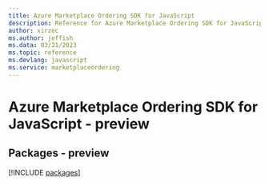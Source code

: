 ```yaml
---
title: Azure Marketplace Ordering SDK for JavaScript
description: Reference for Azure Marketplace Ordering SDK for JavaScript
author: xirzec
ms.author: jeffish
ms.data: 03/21/2023
ms.topic: reference
ms.devlang: javascript
ms.service: marketplaceordering
---
```

# Azure Marketplace Ordering SDK for JavaScript - preview
## Packages - preview
[!INCLUDE [packages](marketplace-ordering-index.md)]